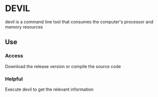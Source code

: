 # DEVIL

devil is a command line tool that consumes the computer's processor and memory resources

## Use

### Access

Download the release version or compile the source code

### Helpful

Execute devil to get the relevant information
